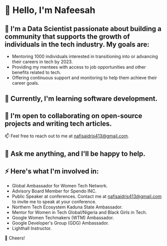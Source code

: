 # 👋 Hello, I'm Nafeesah

## 👀 I'm a Data Scientist passionate about building a community that supports the growth of individuals in the tech industry. My goals are:

- Mentoring 1000 individuals interested in transitioning into or advancing their careers in tech by 2023.
- Providing my mentees with access to job opportunities and other benefits related to tech.
- Offering continuous support and monitoring to help them achieve their career goals.

## 🌱 Currently, I'm learning software development.

## 💞️ I'm open to collaborating on open-source projects and writing tech articles.

📫 Feel free to reach out to me at nafisaidris413@gmail.com.

## 💬 Ask me anything, and I'll be happy to help.

## ⚡️ Here's what I'm involved in:

- Global Ambassador for Women Tech Network.
- Advisory Board Member for Spendo INC.
- Public Speaker at conferences. Contact me at nafisaidris413@gmail.com to invite me to speak at your conference.
- Northern Tech Ecosystem Kaduna State Ambassador.
- Mentor for Women in Tech Global/Nigeria and Black Girls in Tech.
- Google Women Techmakers (WTM) Ambassador.
- Google Developer's Group (GDG) Ambassador.
- Lighthall Instructor.

🥂 Cheers!
